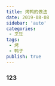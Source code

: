 ```yaml
---
title: 烤鸭的做法
date: 2019-08-08
sidebar: 'auto'
categories:
 - 烹饪
tags:
 - 烤
 - 鸭子
publish: true
---
```


### 123